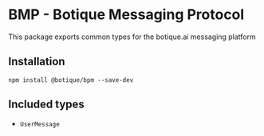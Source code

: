 BMP - Botique Messaging Protocol
================================

This package exports common types for the botique.ai messaging platform

Installation
------------
`npm install @botique/bpm --save-dev`

Included types
--------------
- `UserMessage`